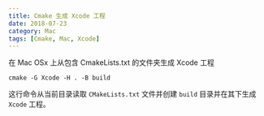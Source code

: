 ```yaml
---
title: Cmake 生成 Xcode 工程
date: 2018-07-23
category: Mac
tags: [Cmake, Mac, Xcode]
---
```


在 Mac OSx 上从包含 CmakeLists.txt 的文件夹生成 Xcode 工程

```shell
cmake -G Xcode -H . -B build
```

这行命令从当前目录读取 `CMakeLists.txt` 文件并创建 `build` 目录并在其下生成 `Xcode` 工程。